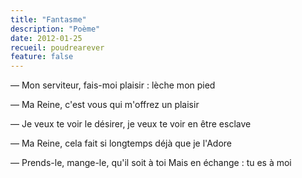 ```yaml
---
title: "Fantasme"
description: "Poème"
date: 2012-01-25
recueil: poudrearever
feature: false
---
```


— Mon serviteur, fais-moi plaisir : lèche mon pied

— Ma Reine, c'est vous qui m'offrez un plaisir

— Je veux te voir le désirer, je veux te voir en être esclave

— Ma Reine, cela fait si longtemps déjà que je l'Adore

— Prends-le, mange-le, qu'il soit à toi
Mais en échange : tu es à moi
